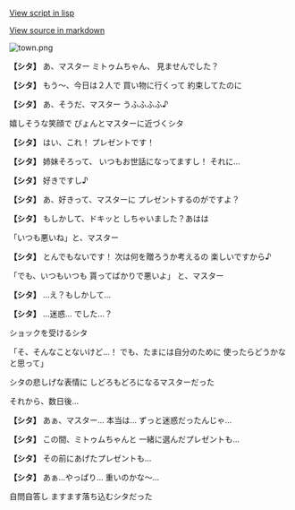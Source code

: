 [View script in lisp](../scripts/20162201.txt)

[View source in markdown](20162201.md)

![town.png](../images/backgrounds/town.png)

**【シタ】**
あ、マスター
ミトゥムちゃん、
見ませんでした？

**【シタ】**
もう〜、今日は２人で
買い物に行くって
約束してたのに

**【シタ】**
あ、そうだ、マスター
うふふふふ♪

嬉しそうな笑顔で
ぴょんとマスターに近づくシタ

**【シタ】**
はい、これ！
プレゼントです！

**【シタ】**
姉妹そろって、
いつもお世話になってますし！
それに…

**【シタ】**
好きですし♪

**【シタ】**
あ、好きって、マスターに
プレゼントするのがですよ？

**【シタ】**
もしかして、ドキッと
しちゃいました？あはは

「いつも悪いね」と、マスター

**【シタ】**
とんでもないです！
次は何を贈ろうか考えるの
楽しいですから♪

「でも、いつもいつも
貰ってばかりで悪いよ」
と、マスター

**【シタ】**
…え？もしかして…

**【シタ】**
…迷惑…
でした…？

ショックを受けるシタ

「そ、そんなことないけど…！
でも、たまには自分のために
使ったらどうかなと思って」

シタの悲しげな表情に
しどろもどろになるマスターだった

それから、数日後…

**【シタ】**
あぁ、マスター…
本当は…
ずっと迷惑だったんじゃ…

**【シタ】**
この間、ミトゥムちゃんと
一緒に選んだプレゼントも…

**【シタ】**
その前にあげたプレゼントも…

**【シタ】**
あぁ…やっぱり…
重いのかな〜…

自問自答し
ますます落ち込むシタだった